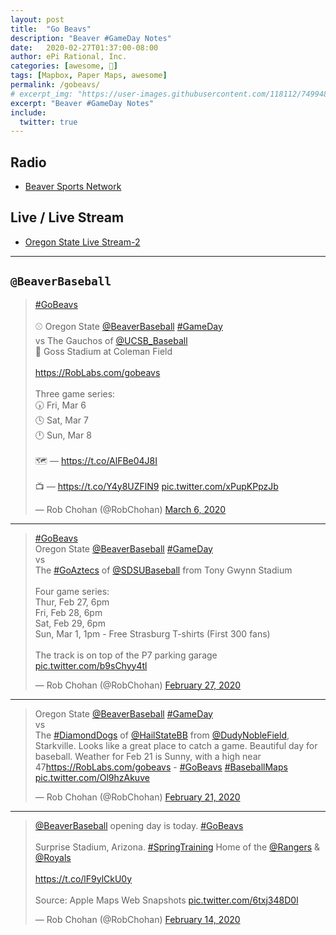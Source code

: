 ```yaml
---
layout: post
title:  "Go Beavs"
description: "Beaver #GameDay Notes"
date:   2020-02-27T01:37:00-08:00
author: ePi Rational, Inc.
categories: [awesome, 🦫]
tags: [Mapbox, Paper Maps, awesome]
permalink: /gobeavs/
# excerpt_img: "https://user-images.githubusercontent.com/118112/74994809-e9100e00-5403-11ea-9e67-6403a34ec26e.gif"
excerpt: "Beaver #GameDay Notes"
include:
  twitter: true
---
```


## Radio

* [Beaver Sports Network](https://tunein.com/radio/Oregon-State-Beavers-Sports-Network-c100000308/)

## Live / Live Stream

* [Oregon State Live Stream-2](https://pac-12.com/live/oregon-state-university-2)


---


## `@BeaverBaseball`

<blockquote class="twitter-tweet"><p lang="en" dir="ltr"><a href="https://twitter.com/hashtag/GoBeavs?src=hash&amp;ref_src=twsrc%5Etfw">#GoBeavs</a><br><br>⚾️ Oregon State <a href="https://twitter.com/BeaverBaseball?ref_src=twsrc%5Etfw">@BeaverBaseball</a> <a href="https://twitter.com/hashtag/GameDay?src=hash&amp;ref_src=twsrc%5Etfw">#GameDay</a><br>vs The Gauchos of <a href="https://twitter.com/UCSB_Baseball?ref_src=twsrc%5Etfw">@UCSB_Baseball</a><br>📍 Goss Stadium at Coleman Field <br><br> <a href="https://RobLabs.com/gobeavs">https://RobLabs.com/gobeavs</a><br><br>Three game series:<br>🕠 Fri, Mar 6<br>🕓 Sat, Mar 7<br>🕛 Sun, Mar 8<br><br>🗺 — <a href="https://t.co/AlFBe04J8I">https://t.co/AlFBe04J8I</a><br><br>📺 — <a href="https://t.co/Y4y8UZFlN9">https://t.co/Y4y8UZFlN9</a> <a href="https://t.co/xPupKPpzJb">pic.twitter.com/xPupKPpzJb</a></p>&mdash; Rob Chohan (@RobChohan) <a href="https://twitter.com/RobChohan/status/1236004115114684417?ref_src=twsrc%5Etfw">March 6, 2020</a></blockquote>

---

<blockquote class="twitter-tweet"><p lang="en" dir="ltr"><a href="https://twitter.com/hashtag/GoBeavs?src=hash&amp;ref_src=twsrc%5Etfw">#GoBeavs</a><br>Oregon State <a href="https://twitter.com/BeaverBaseball?ref_src=twsrc%5Etfw">@BeaverBaseball</a> <a href="https://twitter.com/hashtag/GameDay?src=hash&amp;ref_src=twsrc%5Etfw">#GameDay</a><br>vs<br>The <a href="https://twitter.com/hashtag/GoAztecs?src=hash&amp;ref_src=twsrc%5Etfw">#GoAztecs</a> of <a href="https://twitter.com/SDSUBaseball?ref_src=twsrc%5Etfw">@SDSUBaseball</a> from Tony Gwynn Stadium<br><br>Four game series:<br>Thur, Feb 27, 6pm<br>Fri, Feb 28, 6pm<br>Sat, Feb 29, 6pm<br>Sun, Mar 1, 1pm - Free Strasburg T-shirts (First 300 fans)<br><br>The track is on top of the P7 parking garage <a href="https://t.co/b9sChyy4tl">pic.twitter.com/b9sChyy4tl</a></p>&mdash; Rob Chohan (@RobChohan) <a href="https://twitter.com/RobChohan/status/1233178153742299136?ref_src=twsrc%5Etfw">February 27, 2020</a></blockquote>

---

<blockquote class="twitter-tweet"><p lang="en" dir="ltr">Oregon State <a href="https://twitter.com/BeaverBaseball?ref_src=twsrc%5Etfw">@BeaverBaseball</a> <a href="https://twitter.com/hashtag/GameDay?src=hash&amp;ref_src=twsrc%5Etfw">#GameDay</a> <br>vs<br>The <a href="https://twitter.com/hashtag/DiamondDogs?src=hash&amp;ref_src=twsrc%5Etfw">#DiamondDogs</a> of <a href="https://twitter.com/HailStateBB?ref_src=twsrc%5Etfw">@HailStateBB</a> from <a href="https://twitter.com/DudyNobleField?ref_src=twsrc%5Etfw">@DudyNobleField</a>, Starkville. Looks like a great place to catch a game. Beautiful day for baseball. Weather for Feb 21 is Sunny, with a high near 47<a href="https://RobLabs.com/gobeavs">https://RobLabs.com/gobeavs</a> - <a href="https://twitter.com/hashtag/GoBeavs?src=hash&amp;ref_src=twsrc%5Etfw">#GoBeavs</a> <a href="https://twitter.com/hashtag/BaseballMaps?src=hash&amp;ref_src=twsrc%5Etfw">#BaseballMaps</a> <a href="https://t.co/Ol9hzAkuve">pic.twitter.com/Ol9hzAkuve</a></p>&mdash; Rob Chohan (@RobChohan) <a href="https://twitter.com/RobChohan/status/1230924669231845376?ref_src=twsrc%5Etfw">February 21, 2020</a></blockquote>

---

<blockquote class="twitter-tweet"><p lang="en" dir="ltr"><a href="https://twitter.com/BeaverBaseball?ref_src=twsrc%5Etfw">@BeaverBaseball</a> opening day is today. <a href="https://twitter.com/hashtag/GoBeavs?src=hash&amp;ref_src=twsrc%5Etfw">#GoBeavs</a> <br><br>Surprise Stadium, Arizona. <a href="https://twitter.com/hashtag/SpringTraining?src=hash&amp;ref_src=twsrc%5Etfw">#SpringTraining</a> Home of the <a href="https://twitter.com/Rangers?ref_src=twsrc%5Etfw">@Rangers</a> &amp; <a href="https://twitter.com/Royals?ref_src=twsrc%5Etfw">@Royals</a> <br><br><a href="https://t.co/lF9ylCkU0y">https://t.co/lF9ylCkU0y</a><br><br>Source: Apple Maps Web Snapshots <a href="https://t.co/6txj348D0l">pic.twitter.com/6txj348D0l</a></p>&mdash; Rob Chohan (@RobChohan) <a href="https://twitter.com/RobChohan/status/1228402557350887424?ref_src=twsrc%5Etfw">February 14, 2020</a></blockquote>

